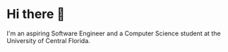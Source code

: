 # Hi there 👋

I'm an aspiring Software Engineer and a Computer Science student at the University of Central Florida.
